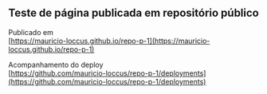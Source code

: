 ## Teste de página publicada em repositório público

  

Publicado em  
[https://mauricio-loccus.github.io/repo-p-1](https://mauricio-loccus.github.io/repo-p-1)
 

Acompanhamento do deploy  
[https://github.com/mauricio-loccus/repo-p-1/deployments](https://github.com/mauricio-loccus/repo-p-1/deployments)


